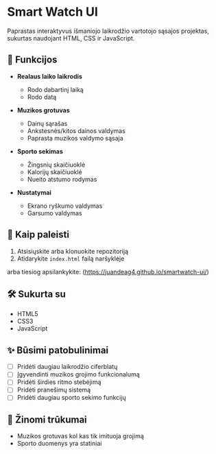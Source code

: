 # Smart Watch UI

Paprastas interaktyvus išmaniojo laikrodžio vartotojo sąsajos projektas, sukurtas naudojant HTML, CSS ir JavaScript.

## 🌟 Funkcijos

- **Realaus laiko laikrodis**
  - Rodo dabartinį laiką
  - Rodo datą
  
- **Muzikos grotuvas**
  - Dainų sąrašas
  - Ankstesnės/kitos dainos valdymas
  - Paprasta muzikos valdymo sąsaja

- **Sporto sekimas**
  - Žingsnių skaičiuoklė
  - Kalorijų skaičiuoklė
  - Nueito atstumo rodymas

- **Nustatymai**
  - Ekrano ryškumo valdymas
  - Garsumo valdymas

## 🚀 Kaip paleisti

1. Atsisiųskite arba klonuokite repozitoriją
2. Atidarykite `index.html` failą naršyklėje

arba tiesiog apsilankykite: (https://juandeag4.github.io/smartwatch-ui/)

## 🛠️ Sukurta su

- HTML5
- CSS3
- JavaScript



## ✨ Būsimi patobulinimai

- [ ] Pridėti daugiau laikrodžio ciferblatų
- [ ] Įgyvendinti muzikos grojimo funkcionalumą
- [ ] Pridėti širdies ritmo stebėjimą
- [ ] Pridėti pranešimų sistemą
- [ ] Pridėti daugiau sporto sekimo funkcijų

## 🤔 Žinomi trūkumai

- Muzikos grotuvas kol kas tik imituoja grojimą
- Sporto duomenys yra statiniai
